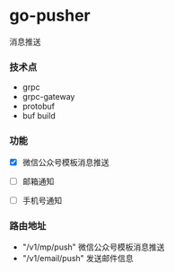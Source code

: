 # go-pusher
消息推送

### 技术点
- grpc
- grpc-gateway
- protobuf
- buf build

### 功能
- [x] 微信公众号模板消息推送 
- [ ] 邮箱通知             
- [ ] 手机号通知    


### 路由地址
- "/v1/mp/push"  微信公众号模板消息推送
- "/v1/email/push" 发送邮件信息